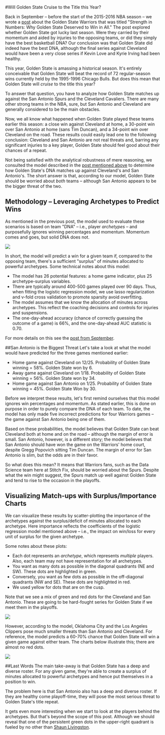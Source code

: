 #Will Golden State Cruise to the Title this Year?

Back in September – before the start of the 2015-2016 NBA season – we wrote a [post](http://multithreaded.stitchfix.com/blog/2015/11/05/nba) about the Golden State Warriors that was titled "Strength in Numbers: Why Golden State Deserved to Win in All." The post explored whether Golden State got lucky last season. Were they carried by their momentum and aided by injuries to the opposing teams, or did they simply have the best basketball DNA? Our conclusion was that Golden State did indeed have the best DNA, although the final series against Cleveland would have been a very close series if Kevin Love and Kyrie Irving had been healthy.

This year, Golden State is amassing a historical season. It's entirely conceivable that Golden State will beat the record of 72 regular-season wins currently held by the 1995-1996 Chicago Bulls. But does this mean that Golden State will *cruise* to the title this year? 

To answer that question, you have to analyze how Golden State matches up against the San Antonio Spurs and the Cleveland Cavaliers. There are many other strong teams in the NBA, sure, but San Antonio and Cleveland are generally considered to be the main obstacles. 

Now, we all know what happened when Golden State played these teams earlier this season: a close win against Cleveland at home, a 30-point win over San Antonio at home (sans Tim Duncan), and a 34-point win over Cleveland on the road. These results could easily lead one to the following conclusion: Cleveland and San Antonio are not real threats and, barring any significant injuries to a key player, Golden State should feel good about their chances of a repeat. 

Not being satisfied with the analytical robustness of mere reasoning, we consulted the model described in the [post mentioned above](http://multithreaded.stitchfix.com/blog/2015/11/05/nba) to determine how Golden State's DNA matches up against Cleveland's and San Antonio's. The short answer is that, according to our model, Golden State should be worried about *both* teams – although San Antonio appears to be the bigger threat of the two.

## Methodology – Leveraging Archetypes to Predict Wins
As mentioned in the previous post, the model used to evaluate these scenarios is based on team "DNA" – i.e., player *archetypes* – and purposefully ignores winning percentages and momentum. Momentum comes and goes, but solid DNA does not.  

![](flow.png)

In short, the model will predict a win for a given team if, compared to the opposing team, there's a sufficient "surplus" of minutes allocated to powerful archetypes. Some technical notes about this model:

* The model has 26 potential features: a home game indicator, plus 25 archetype-surplus variables. 
* There are typically around 400-500 games played over 90 days. Thus, when fitting the logistic regression model, we use lasso regularization and v-fold cross validation to promote sparsity avoid overfitting.
* The model assumes that we know the allocation of minutes across archetypes. This reflect the coaching decisions and controls for injuries and suspensions.
* The one-day-ahead accuracy (chance of correctly guessing the outcome of a game) is 66%, and the one-day-ahead AUC statistic is 0.70.

For more details on this see the [post from September](http://multithreaded.stitchfix.com/blog/2015/11/05/nba).

##San Antonio is the Biggest Threat
Let's take a look at what the model would have predicted for the three games mentioned earlier:

* Home game against Cleveland on 12/25. Probability of Golden State winning = 58%. Golden State won by 6.
* Away game against Cleveland on 1/18. Probability of Golden State winning = 56%. Golden State won by 34.
* Home game against San Antonio on 1/25. Probability of Golden State winning = 45%. Golden State Won by 30.

Before we interpret these results, let's first remind ourselves that this model ignores win percentages and momentum. As stated earlier, this is done on purpose in order to purely compare the DNA of each team. To date, the model has only made five incorrect predictions for four Warriors games – the game against San Antonio being one of them.

Based on these probabilities, the model believes that Golden State can beat Cleveland both at home and on the road – although the margin of error is small. San Antonio, however, is a different story; the model believes that San Antonio should have won the game on the Warriors' home court, despite Gregg Popovich sitting Tim Duncan. The margin of error for San Antonio is slim, but the odds are in their favor.

So what does this mean? It means that Warriors fans, such as the Data Science team here at Stitch Fix, should be worried about the Spurs. Despite what the win might suggest, the Spurs match up well against Golden State and tend to rise to the occasion in the playoffs.

## Visualizing Match-ups with Surplus/Importance Charts
We can visualize these results by scatter-plotting the importance of the archetypes against the surplus/deficit of minutes allocated to each archetype. Here importance reflects the coefficients of the logistic regression model mentioned above – i.e., the impact on win/loss for every unit of surplus for the given archetype.

Some notes about these plots:

* Each dot represents an *archetype*, which represents *multiple* players. Also, each team may not have representation for all archetypes.
* You want as many dots as possible in the diagonal quadrants (NE and SW). These dots are highlighted in green. 
* Conversely, you want as few dots as possible in the off-diagonal quadrants (NW and SE). These dots are highlighted in red.
* We used yellow for dots that are on the cusp.  

Note that we see a mix of green and red dots for the Cleveland and San Antonio. These are going to be hard-fought series for Golden State if we meet them in the playoffs.

![](plot1.png)

However, according to the model, Oklahoma City and the Los Angeles Clippers pose much smaller threats than San Antonio and Cleveland. For reference, the model predicts a 60-70% chance that  Golden State will win a given game against either team. The charts below illustrate this; there are almost no red dots.

![](plot2.png)

##Last Words
The main take-away is that Golden State has a deep and diverse roster. For any given game, they're able to create a surplus of minutes allocated to powerful archetypes and hence put themselves in a position to win. 

The problem here is that San Antonio also has a deep and diverse roster. If they are healthy come playoff-time, they will pose the most serious threat to Golden State's title repeat. 

It gets even more interesting when we start to look at the players behind the archetypes. But that's beyond the scope of this post. Although we should reveal that one of the persistent green dots in the upper-right quadrant is fueled by no other than [Shaun Livingston](http://espn.go.com/nba/player/stats/_/id/2393/shaun-livingston).





 




